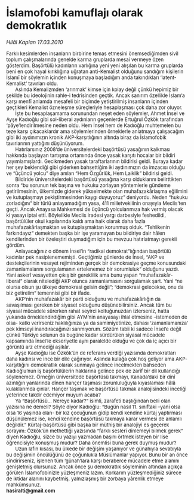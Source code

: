 # İslamofobi kamuflajı olarak demokratlık

*Hilâl Kaplan 17.03.2010*

<div class="yazi"><p class="MsoNormal" style="MARGIN: 0cm 12.6pt 0pt 0cm"><font size="2">Farklı kesimlerden insanların birbirine temas etmesini önemsediğimden sivil toplum çalışmalarında genelde karma gruplarda mesai vermeye özen gösterdim. Başörtülü kadınların varlığına yeni yeni alışılan bu karma gruplarda beni en çok hayal kırıklığına uğratan anti-Kemalist olduğunu sandığım kişilerin İslamî bir söylemin içinden konuşmaya başladığım anda takındıkları ‘latent-Kemalist’ tavırları oldu. </font></p>
<p class="MsoNormal" style="MARGIN: 0cm 12.6pt 0pt 0cm; TEXT-INDENT: 18pt"><font size="2">Aslında Kemalizmden ‘arınmak’ kimse için kolay değil çünkü hepimiz bir şekilde bu ideolojinin rahle-i tedrisinden geçtik. Ancak sanırım özellikle İslam’a karşı menfî anlamda mesafeli bir biçimde yetiştirilmiş insanların içinden geçtikleri Kemalist özneleşme süreçleriyle hesaplaşması çok daha zor oluyor. </font></p>
<p class="MsoNormal" style="MARGIN: 0cm 12.6pt 0pt 0cm; TEXT-INDENT: 18pt"><font size="2">İşte bu hesaplaşamama sorunundan neşet eden söylemler, Ahmet İnsel ve Ayşe Kadıoğlu gibi sol-liberal aydınların geçenlerde Ertuğrul Özkök tarafından ‘pâye’lendirilmesine neden oldu. Hem İnsel hem de Kadıoğlu muhtemelen bu teze karşı çıkacaklardır ama söylemlerinden örneklerle anlatmaya çalışacağım gibi iki aydınımızın kronik AKP-karşıtlığının altında biraz da İslamofobik tavırlarının yattığını düşünüyorum.</font></p>
<p class="MsoNormal" style="MARGIN: 0cm 12.6pt 0pt 0cm; TEXT-INDENT: 18pt"><font size="2">Hatırlarsınız 2008’de üniversitelerdeki başörtüsü yasağının kalkması hakkında başlayan tartışma ortamında önce yasak karşıtı hocalar bir bildiri yayımlamışlardı. Gecikmeden yasak taraftarlarının bildirisi geldi. Buraya kadar her şey beklendiği gibi giderken bahsettiğim iki aydınımızın da imzacısı olduğu ve “üçüncü yolcu” diye anılan “Hem Özgürlük, Hem Laiklik” bildirisi geldi. </font></p>
<p class="MsoNormal" style="MARGIN: 0cm 12.6pt 0pt 0cm; TEXT-INDENT: 18pt"><font size="2">Bildiride üniversitelerdeki başörtüsü yasağına karşı olduklarını belirttikten sonra “bu sorunun tek başına ve hukuku zorlayan yöntemlerle gündeme getirilmesinin, ülkemizde giderek yükselmekte olan muhafazakârlaşma eğilimini ve kutuplaşmayı pekiştirmesinden kaygı duyuyoruz” deniyordu. Neden “hukuku zorladığını” bir türlü anlayamadığım yasa, 411 milletvekilinin onayıyla Meclis’ten geçti. Ancak Anayasa Mahkemesi de üçüncü yolcularımıza hak vermiş olacak ki yasayı iptal etti. Böylelikle Meclis iradesi yargı darbesiyle feshedildi, başörtülüler okul kapılarında kaldı ama halk olarak daha fazla muhafazakârlaşmaktan ve kutuplaşmaktan korunmuş olduk. “Tehlikenin farkındayız” demekten başka bir işe yaramayan bu bildiriye dair hâlen kendilerinden bir özeleştiri duymadığım için bu mevzuu hatırlatmayı gerekli gördüm. </font></p>
<p class="MsoNormal" style="MARGIN: 0cm 12.6pt 0pt 0cm; TEXT-INDENT: 18pt"><font size="2">Anlayacağınız o dönem İnsel’in “radikal demokrat”lığından başörtülü kadınlar pek nasiplenememişti. Geçtiğimiz günlerde de İnsel, “AKP ve destekçilerinin vesayet rejiminden gerçek bir demokrasiye geçme konusundaki zamanlamalarını sorgulamanın ertelenemez bir sorumluluk” olduğunu yazdı. Yani askerî vesayetten çıkış bir gereklilik ama bunu yapan “muhafazakâr-liberal” olarak nitelediği AKP olunca zamanlamasını sorgulamak şart. Yani “ne olursa olsun şu ülkeye demokrasi gelsin değil”; “demokrasi gelecekse, onu da biz getirelim” temennisi gibi bir ifade. </font></p>
<p class="MsoNormal" style="MARGIN: 0cm 12.6pt 0pt 0cm; TEXT-INDENT: 18pt"><font size="2">AKP’nin muhafazakâr bir parti olduğunu ve muhafazakârlığın da savaşılması gereken bir siyaset olduğunu düşünebilirsiniz. Ancak tüm bu siyasal mücadele sürerken rahat seyirci koltuğunuzdan izlerseniz, hatta yukarıda örneklendirdiğim gibi AYM’nin anayasayı ihlal etmesine –istemeden de olsa- katkı verirseniz haklılığınıza ya da samimiyetinize, dahası ‘zamanlamanıza’ pek kimseyi inandıracağınızı sanmıyorum. Sözüm tabii ki sadece İnsel’e değil çünkü Türkiye solunun da bugüne kadar sürdürülen siyasal mücadele kapsamında İnsel’le ekseriyetle aynı paralelde olduğu ve çok da iç açıcı bir görüntü arz etmediği aşikâr.</font></p>
<p class="MsoNormal" style="MARGIN: 0cm 12.6pt 0pt 0cm; TEXT-INDENT: 18pt"><font size="2">Ayşe Kadıoğlu ise Özkök’ün de referans verdiği yazısında demokratları daha kadınsı ve ince bir dile çağırıyor. Aslında kulağa çok hoş geliyor ama AKP-karşıtlığını demokratlık olarak sunmaya gelince incelmekten bahseden Kadıoğlu’nun iş başörtülülerin haklarına gelince pek de zarif bir dil kullandığı söylenemez. Örneğin üniversitede başörtüsü takmayı, Kanada’daki bir dinî azınlığın yanlarında dînen hançer taşıması zorunluluğuyla kıyaslaması hâlâ kulaklarımda çınlar. Hançer taşımak ve başörtüsü takmak analojisindeki inceliği yeterince takdir edemiyor muyum acaba? </font></p>
<p class="MsoNormal" style="MARGIN: 0cm 12.6pt 0pt 0cm; TEXT-INDENT: 18pt"><font size="2">Ya “Başörtüsü... Nereye kadar?” isimli, zarafeti başlığından belli olan yazısına ne demeli? Şöyle diyor Kadıoğlu: “Bugün nasıl 11. sınıftaki –yani olsa olsa 16 yaşında olan- bir kız çocuğunun gidip kendi kendine kürtaj yaptırması düşünülemez ise, kendi kendine başörtüsü takmaya karar vermesi de anlamlı değildir.” Kürtaj-başörtüsü gibi başka bir müthiş bir analojiyi es geçerek sorayım: Özkök’ün methettiği yazısında “farklı sesleri dinlemeyi bilmek gerek” diyen Kadıoğlu, sizce bu yazıyı yazmadan başını örtmek isteyen bir lise öğrencisiyle konuşmuş mudur? Daha önemlisi buna gerek duymuş mudur? </font></p>
<p class="MsoNormal" style="MARGIN: 0cm 12.6pt 0pt 0cm; TEXT-INDENT: 18pt"><font size="2">Uzun lafın kısası, bu ülkede bir değişim yaşanıyor ve günahıyla sevabıyla bu değişimin öncülüğünü de çoğunlukla Müslümanlar yapıyor. Bunu bir an önce sindirirseniz, işlenen tüm ‘günah’lara karşı beraberce mücadele etme alanını genişletmiş olursunuz. Ancak önce şu demokratlık söyleminin altından açıkça görülen İslamofobinizle yüzleşmeniz lazım. Korkarım yüzleşmediğiniz sürece de iktidar alanını kaybetmiş, yalnızlaşmış bir zorbaya yârenlik etmeye mahkûmsunuz.</font></p>
<p class="MsoNormal" style="MARGIN: 0cm 12.45pt 0pt 0cm"><b style="mso-bidi-font-weight: normal"><font size="2">hasiralti@gmail.com<span style="mso-no-proof: yes"><?xml:namespace prefix = o ns = "urn:schemas-microsoft-com:office:office" /><o:p></o:p></span></font></b></p>
</div>
